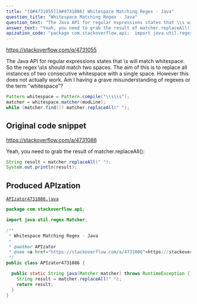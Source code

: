 ```yaml
---
title: "[Q#4731055][A#4731086] Whitespace Matching Regex - Java"
question_title: "Whitespace Matching Regex - Java"
question_text: "The Java API for regular expressions states that \\s will match whitespace. So the regex \\\\s\\\\s should match two spaces. The aim of this is to replace all instances of two consecutive whitespace with a single space. However this does not actually work. Am I having a grave misunderstanding of regexes or the term \"whitespace\"?"
answer_text: "Yeah, you need to grab the result of matcher.replaceAll():"
apization_code: "package com.stackoverflow.api;  import java.util.regex.Matcher;  /**  * Whitespace Matching Regex - Java  *  * @author APIzator  * @see <a href=\"https://stackoverflow.com/a/4731086\">https://stackoverflow.com/a/4731086</a>  */ public class APIzator4731086 {    public static String java(Matcher matcher) throws RuntimeException {     String result = matcher.replaceAll(\" \");     return result;   } }"
---
```


https://stackoverflow.com/q/4731055

The Java API for regular expressions states that \s will match whitespace. So the regex \\s\\s should match two spaces.
The aim of this is to replace all instances of two consecutive whitespace with a single space. However this does not actually work.
Am I having a grave misunderstanding of regexes or the term &quot;whitespace&quot;?


```java
Pattern whitespace = Pattern.compile("\\s\\s");
matcher = whitespace.matcher(modLine);
while (matcher.find()) matcher.replaceAll(" ");
```


## Original code snippet

https://stackoverflow.com/a/4731086

Yeah, you need to grab the result of matcher.replaceAll():

```java
String result = matcher.replaceAll(" ");
System.out.println(result);
```

## Produced APIzation

[`APIzator4731086.java`](https://github.com/pasqualesalza/apization-temp-data/raw/master/apizations/java/APIzator4731086.java)

```java
package com.stackoverflow.api;

import java.util.regex.Matcher;

/**
 * Whitespace Matching Regex - Java
 *
 * @author APIzator
 * @see <a href="https://stackoverflow.com/a/4731086">https://stackoverflow.com/a/4731086</a>
 */
public class APIzator4731086 {

  public static String java(Matcher matcher) throws RuntimeException {
    String result = matcher.replaceAll(" ");
    return result;
  }
}

```